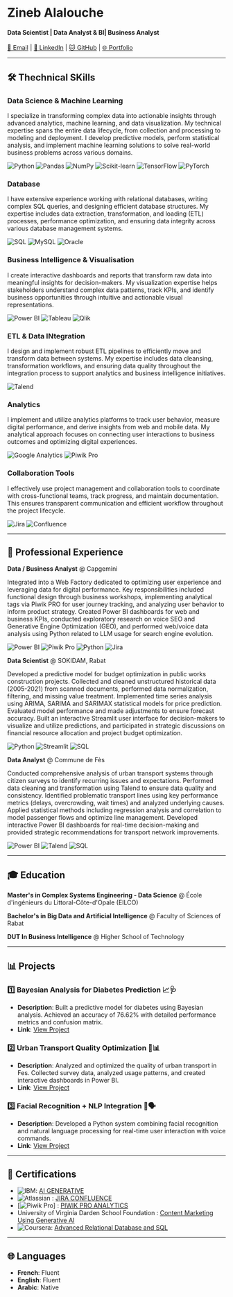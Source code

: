 # Zineb Alalouche
#### Data Scientist | Data Analyst & BI| Business Analyst

[📧 Email](mailto:alalouchezineb@gmail.com) | [💼 LinkedIn](https://linkedin.com/in/zineb-alalouche) | [🐱 GitHub](https://github.com/zineb-alalouche) | [🌐 Portfolio](https://github.com/zineb-alalouche)

---

## 🛠️ Thechnical SKills

### Data Science & Machine Learning
I specialize in transforming complex data into actionable insights through advanced analytics, machine learning, and data visualization. My technical expertise spans the entire data lifecycle, from collection and processing to modeling and deployment. I develop predictive models, perform statistical analysis, and implement machine learning solutions to solve real-world business problems across various domains.

![Python](https://img.shields.io/badge/Python-3776AB?logo=python&logoColor=white)
![Pandas](https://img.shields.io/badge/Pandas-150458?logo=pandas&logoColor=white)
![NumPy](https://img.shields.io/badge/NumPy-013243?logo=numpy&logoColor=white)
![Scikit-learn](https://img.shields.io/badge/Scikit--learn-F7931E?logo=scikit-learn&logoColor=white)
![TensorFlow](https://img.shields.io/badge/TensorFlow-FF6F00?logo=tensorflow&logoColor=white)
![PyTorch](https://img.shields.io/badge/PyTorch-EE4C2C?logo=pytorch&logoColor=white)

### Database
I have extensive experience working with relational databases, writing complex SQL queries, and designing efficient database structures. My expertise includes data extraction, transformation, and loading (ETL) processes, performance optimization, and ensuring data integrity across various database management systems.

![SQL](https://img.shields.io/badge/SQL-4479A1?logo=sql&logoColor=white)
![MySQL](https://img.shields.io/badge/MySQL-4479A1?logo=mysql&logoColor=white)
![Oracle](https://img.shields.io/badge/Oracle-F80000?logo=oracle&logoColor=white)

### Business Intelligence & Visualisation
I create interactive dashboards and reports that transform raw data into meaningful insights for decision-makers. My visualization expertise helps stakeholders understand complex data patterns, track KPIs, and identify business opportunities through intuitive and actionable visual representations.

![Power BI](https://img.shields.io/badge/Power_BI-F2C811?logo=powerbi&logoColor=black)
![Tableau](https://img.shields.io/badge/Tableau-E97627?logo=tableau&logoColor=white)
![Qlik](https://img.shields.io/badge/Qlik-0097CF?logo=qlik&logoColor=white)

### ETL & Data INtegration
I design and implement robust ETL pipelines to efficiently move and transform data between systems. My expertise includes data cleansing, transformation workflows, and ensuring data quality throughout the integration process to support analytics and business intelligence initiatives.

![Talend](https://img.shields.io/badge/Talend-1675BC?logo=talend&logoColor=white)

### Analytics
I implement and utilize analytics platforms to track user behavior, measure digital performance, and derive insights from web and mobile data. My analytical approach focuses on connecting user interactions to business outcomes and optimizing digital experiences.

![Google Analytics](https://img.shields.io/badge/Google_Analytics-E37400?logo=googleanalytics&logoColor=white)
![Piwik Pro](https://img.shields.io/badge/Piwik_Pro-315B7C?logo=matomo&logoColor=white)

### Collaboration Tools
I effectively use project management and collaboration tools to coordinate with cross-functional teams, track progress, and maintain documentation. This ensures transparent communication and efficient workflow throughout the project lifecycle.

![Jira](https://img.shields.io/badge/Jira-0052CC?logo=jira&logoColor=white)
![Confluence](https://img.shields.io/badge/Confluence-172B4D?logo=confluence&logoColor=white)

---

## 💼 Professional Experience

**Data / Business Analyst** @ Capgemini

Integrated into a Web Factory dedicated to optimizing user experience and leveraging data for digital performance. Key responsibilities included functional design through business workshops, implementing analytical tags via Piwik PRO for user journey tracking, and analyzing user behavior to inform product strategy. Created Power BI dashboards for web and business KPIs, conducted exploratory research on voice SEO and Generative Engine Optimization (GEO), and performed web/voice data analysis using Python related to LLM usage for search engine evolution.

![Power BI](https://img.shields.io/badge/Power_BI-F2C811?logo=powerbi&logoColor=black) ![Piwik Pro](https://img.shields.io/badge/Piwik_Pro-315B7C?logo=matomo&logoColor=white) ![Python](https://img.shields.io/badge/Python-3776AB?logo=python&logoColor=white) ![Jira](https://img.shields.io/badge/Jira-0052CC?logo=jira&logoColor=white)

**Data Scientist** @ SOKIDAM, Rabat 

Developed a predictive model for budget optimization in public works construction projects. Collected and cleaned unstructured historical data (2005-2021) from scanned documents, performed data normalization, filtering, and missing value treatment. Implemented time series analysis using ARIMA, SARIMA and SARIMAX statistical models for price prediction. Evaluated model performance and made adjustments to ensure forecast accuracy. Built an interactive Streamlit user interface for decision-makers to visualize and utilize predictions, and participated in strategic discussions on financial resource allocation and project budget optimization.

![Python](https://img.shields.io/badge/Python-3776AB?logo=python&logoColor=white) ![Streamlit](https://img.shields.io/badge/Streamlit-FF4B4B?logo=streamlit&logoColor=white) ![SQL](https://img.shields.io/badge/SQL-4479A1?logo=sql&logoColor=white)

**Data Analyst** @ Commune de Fès

Conducted comprehensive analysis of urban transport systems through citizen surveys to identify recurring issues and expectations. Performed data cleaning and transformation using Talend to ensure data quality and consistency. Identified problematic transport lines using key performance metrics (delays, overcrowding, wait times) and analyzed underlying causes. Applied statistical methods including regression analysis and correlation to model passenger flows and optimize line management. Developed interactive Power BI dashboards for real-time decision-making and provided strategic recommendations for transport network improvements.

![Power BI](https://img.shields.io/badge/Power_BI-F2C811?logo=powerbi&logoColor=black) ![Talend](https://img.shields.io/badge/Talend-1675BC?logo=talend&logoColor=white) ![SQL](https://img.shields.io/badge/SQL-4479A1?logo=sql&logoColor=white)

---

## 🎓 Education

**Master's in Complex Systems Engineering - Data Science** @ École d'ingénieurs du Littoral-Côte-d'Opale (EILCO)

**Bachelor's in Big Data and Artificial Intelligence** @ Faculty of Sciences of Rabat

**DUT In Business Intelligence** @ Higher School of Technology

---

## 📊 Projects

### 1️⃣ Bayesian Analysis for Diabetes Prediction 📈🩺
- **Description**: Built a predictive model for diabetes using Bayesian analysis. Achieved an accuracy of 76.62% with detailed performance metrics and confusion matrix.
- **Link**: [View Project](https://github.com/zineb-alalouche/Bayesian-Analysis-for-Diabetes-Prediction)

### 2️⃣ Urban Transport Quality Optimization 🚌📊
- **Description**: Analyzed and optimized the quality of urban transport in Fes. Collected survey data, analyzed usage patterns, and created interactive dashboards in Power BI.
- **Link**: [View Project](https://github.com/zineb-alalouche/Urban-Transport-Quality-Optimization)

### 3️⃣ Facial Recognition + NLP Integration 🤖🗣️
- **Description**: Developed a Python system combining facial recognition and natural language processing for real-time user interaction with voice commands.
- **Link**: [View Project](https://github.com/zineb-alalouche/Facial-Recognition-NLP)

---

## 📜 Certifications

- ![IBM](https://img.shields.io/badge/IBM-052FAD?logo=ibm&logoColor=white): [AI GENERATIVE](https://www.coursera.org/account/accomplishments/verify/X0ROVQN9BW3W)
- ![Atlassian](https://img.shields.io/badge/Atlassian-0052CC?logo=atlassian&logoColor=white) : [JIRA CONFLUENCE](https://www.coursera.org/account/accomplishments/verify/AZB2CQ06UNW1)
- [![Piwik Pro](https://img.shields.io/badge/Piwik_Pro-315B7C?logo=matomo&logoColor=white)] : [PIWIK PRO ANALYTICS](https://www.coursera.org/account/accomplishments/verify/AZB2CQ06UNW1)
- University of Virginia Darden School Foundation : [Content Marketing Using Generative AI](https://www.coursera.org/account/accomplishments/verify/OSTNHQV48QWP)
- ![Coursera](https://img.shields.io/badge/Coursera-0056D2?logo=coursera&logoColor=white): [Advanced Relational Database and SQL](https://www.coursera.org/account/accomplishments/verify/CN8NC2Q6JO6I?utm_source=link&utm_medium=certificate&utm_content=cert_image&utm_campaign=sharing_cta&utm_product=project) 

---

## 🌐 Languages

- **French**: Fluent
- **English**: Fluent
- **Arabic**: Native
